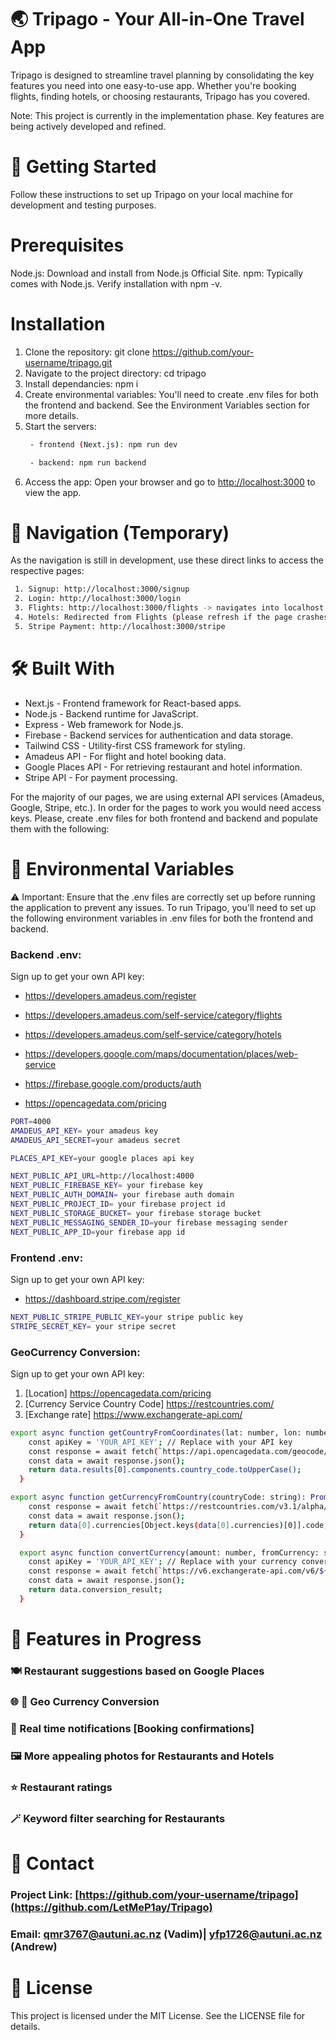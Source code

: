# :earth_asia: Tripago - Your All-in-One Travel App

Tripago is designed to streamline travel planning by consolidating the key features you need into one easy-to-use app. Whether you're booking flights, finding hotels, or choosing restaurants, Tripago has you covered.

Note: This project is currently in the implementation phase. Key features are being actively developed and refined.

# :rocket: Getting Started
Follow these instructions to set up Tripago on your local machine for development and testing purposes.

# Prerequisites
Node.js: Download and install from Node.js Official Site.
npm: Typically comes with Node.js. Verify installation with npm -v.

# Installation
1. Clone the repository: git clone https://github.com/your-username/tripago.git
2. Navigate to the project directory: cd tripago
3. Install dependancies: npm i
4. Create environmental variables: You'll need to create .env files for both the frontend and backend. See the Environment Variables section for more details.
5. Start the servers:
   ```bash
    - frontend (Next.js): npm run dev
   ```
   ```bash
    - backend: npm run backend
   ```
7. Access the app: Open your browser and go to [http://localhost:3000](http://localhost:3000) to view the app.

# :link: Navigation (Temporary)
As the navigation is still in development, use these direct links to access the respective pages:
```bash
 1. Signup: http://localhost:3000/signup
 2. Login: http://localhost:3000/login
 3. Flights: http://localhost:3000/flights -> navigates into localhost:3000/hotels with specific data passed in the link
 4. Hotels: Redirected from Flights (please refresh if the page crashes)
 5. Stripe Payment: http://localhost:3000/stripe
```
# :hammer_and_wrench: Built With
 - Next.js - Frontend framework for React-based apps.
 - Node.js - Backend runtime for JavaScript.
 - Express - Web framework for Node.js.
 - Firebase - Backend services for authentication and data storage.
 - Tailwind CSS - Utility-first CSS framework for styling.
 - Amadeus API - For flight and hotel booking data.
 - Google Places API - For retrieving restaurant and hotel information.
 - Stripe API - For payment processing.

For the majority of our pages, we are using external API services (Amadeus, Google, Stripe, etc.). In order for the pages to work you would need access keys. Please, create .env files
for both frontend and backend and populate them with the following:


# 🔑 Environmental Variables
⚠️ Important: Ensure that the .env files are correctly set up before running the application to prevent any issues.
To run Tripago, you'll need to set up the following environment variables in .env files for both the frontend and backend.

### Backend .env:
Sign up to get your own API key: 
 - https://developers.amadeus.com/register 
 - https://developers.amadeus.com/self-service/category/flights 
 - https://developers.amadeus.com/self-service/category/hotels

 - https://developers.google.com/maps/documentation/places/web-service

 - https://firebase.google.com/products/auth 

 - https://opencagedata.com/pricing
```bash
PORT=4000
AMADEUS_API_KEY= your amadeus key
AMADEUS_API_SECRET=your amadeus secret

PLACES_API_KEY=your google places api key

NEXT_PUBLIC_API_URL=http://localhost:4000
NEXT_PUBLIC_FIREBASE_KEY= your firebase key
NEXT_PUBLIC_AUTH_DOMAIN= your firebase auth domain
NEXT_PUBLIC_PROJECT_ID= your firebase project id
NEXT_PUBLIC_STORAGE_BUCKET= your firebase storage bucket
NEXT_PUBLIC_MESSAGING_SENDER_ID=your firebase messaging sender
NEXT_PUBLIC_APP_ID=your firebase app id
```

### Frontend .env:
Sign up to get your own API key:
 - https://dashboard.stripe.com/register 
```bash
NEXT_PUBLIC_STRIPE_PUBLIC_KEY=your stripe public key
STRIPE_SECRET_KEY= your stripe secret
```
### GeoCurrency Conversion:
Sign up to get your own API key:
1. [Location] https://opencagedata.com/pricing
2. [Currency Service Country Code] https://restcountries.com/
3. [Exchange rate] https://www.exchangerate-api.com/ 

```bash
export async function getCountryFromCoordinates(lat: number, lon: number): Promise<string> {
    const apiKey = 'YOUR_API_KEY'; // Replace with your API key
    const response = await fetch(`https://api.opencagedata.com/geocode/v1/json?q=${lat}+${lon}&key=${apiKey}`);
    const data = await response.json();
    return data.results[0].components.country_code.toUpperCase();
  }
```
```bash
export async function getCurrencyFromCountry(countryCode: string): Promise<string> {
    const response = await fetch(`https://restcountries.com/v3.1/alpha/${countryCode}`);
    const data = await response.json();
    return data[0].currencies[Object.keys(data[0].currencies)[0]].code;
  }
```
```bash
  export async function convertCurrency(amount: number, fromCurrency: string, toCurrency: string): Promise<number> {
    const apiKey = 'YOUR_API_KEY'; // Replace with your currency conversion API key
    const response = await fetch(`https://v6.exchangerate-api.com/v6/${apiKey}/pair/${fromCurrency}/${toCurrency}/${amount}`);
    const data = await response.json();
    return data.conversion_result;
  }
```

# 🚧 Features in Progress
### 🍽️ Restaurant suggestions based on Google Places 
### 🌐 💸 Geo Currency Conversion   
### :rotating_light: Real time notifications [Booking confirmations]
### 🖼️ More appealing photos for Restaurants and Hotels
### ⭐ Restaurant ratings
### 🪄 Keyword filter searching for Restaurants


# 📧 Contact
### Project Link: [https://github.com/your-username/tripago](https://github.com/LetMeP1ay/Tripago)
### Email: qmr3767@autuni.ac.nz (Vadim)| yfp1726@autuni.ac.nz (Andrew)

# 📄 License
This project is licensed under the MIT License. See the LICENSE file for details.
